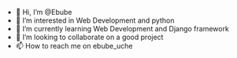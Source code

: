 - 👋 Hi, I’m @Ebube
- 👀 I’m interested in Web Development and python
- 🌱 I’m currently learning Web Development and Django framework
- 💞️ I’m looking to collaborate on a good project
- 📫 How to reach me on ebube_uche 

<!---
Ebube is a ✨ special ✨ repository because its `README.md` (this file) appears on your GitHub profile.
You can click the Preview link to take a look at your changes.
--->

